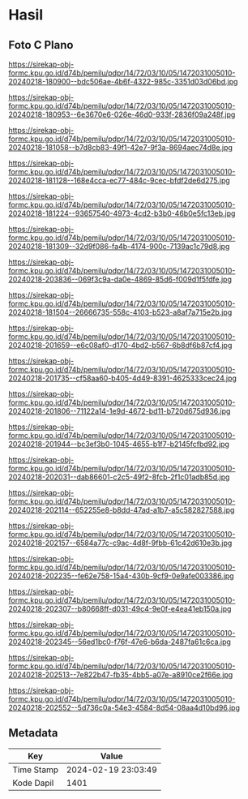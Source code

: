 # Hasil

## Foto C Plano

https://sirekap-obj-formc.kpu.go.id/d74b/pemilu/pdpr/14/72/03/10/05/1472031005010-20240218-180900--bdc506ae-4b6f-4322-985c-3351d03d06bd.jpg

https://sirekap-obj-formc.kpu.go.id/d74b/pemilu/pdpr/14/72/03/10/05/1472031005010-20240218-180953--6e3670e6-026e-46d0-933f-2836f09a248f.jpg

https://sirekap-obj-formc.kpu.go.id/d74b/pemilu/pdpr/14/72/03/10/05/1472031005010-20240218-181058--b7d8cb83-49f1-42e7-9f3a-8694aec74d8e.jpg

https://sirekap-obj-formc.kpu.go.id/d74b/pemilu/pdpr/14/72/03/10/05/1472031005010-20240218-181128--168e4cca-ec77-484c-9cec-bfdf2de6d275.jpg

https://sirekap-obj-formc.kpu.go.id/d74b/pemilu/pdpr/14/72/03/10/05/1472031005010-20240218-181224--93657540-4973-4cd2-b3b0-46b0e5fc13eb.jpg

https://sirekap-obj-formc.kpu.go.id/d74b/pemilu/pdpr/14/72/03/10/05/1472031005010-20240218-181309--32d9f086-fa4b-4174-900c-7139ac1c79d8.jpg

https://sirekap-obj-formc.kpu.go.id/d74b/pemilu/pdpr/14/72/03/10/05/1472031005010-20240218-203836--069f3c9a-da0e-4869-85d6-f009d1f5fdfe.jpg

https://sirekap-obj-formc.kpu.go.id/d74b/pemilu/pdpr/14/72/03/10/05/1472031005010-20240218-181504--26666735-558c-4103-b523-a8af7a715e2b.jpg

https://sirekap-obj-formc.kpu.go.id/d74b/pemilu/pdpr/14/72/03/10/05/1472031005010-20240218-201659--e6c08af0-d170-4bd2-b567-6b8df6b87cf4.jpg

https://sirekap-obj-formc.kpu.go.id/d74b/pemilu/pdpr/14/72/03/10/05/1472031005010-20240218-201735--cf58aa60-b405-4d49-8391-4625333cec24.jpg

https://sirekap-obj-formc.kpu.go.id/d74b/pemilu/pdpr/14/72/03/10/05/1472031005010-20240218-201806--71122a14-1e9d-4672-bd11-b720d675d936.jpg

https://sirekap-obj-formc.kpu.go.id/d74b/pemilu/pdpr/14/72/03/10/05/1472031005010-20240218-201944--bc3ef3b0-1045-4655-b1f7-b2145fcfbd92.jpg

https://sirekap-obj-formc.kpu.go.id/d74b/pemilu/pdpr/14/72/03/10/05/1472031005010-20240218-202031--dab86601-c2c5-49f2-8fcb-2f1c01adb85d.jpg

https://sirekap-obj-formc.kpu.go.id/d74b/pemilu/pdpr/14/72/03/10/05/1472031005010-20240218-202114--652255e8-b8dd-47ad-a1b7-a5c582827588.jpg

https://sirekap-obj-formc.kpu.go.id/d74b/pemilu/pdpr/14/72/03/10/05/1472031005010-20240218-202157--6584a77c-c9ac-4d8f-9fbb-61c42d610e3b.jpg

https://sirekap-obj-formc.kpu.go.id/d74b/pemilu/pdpr/14/72/03/10/05/1472031005010-20240218-202235--fe62e758-15a4-430b-9cf9-0e9afe003386.jpg

https://sirekap-obj-formc.kpu.go.id/d74b/pemilu/pdpr/14/72/03/10/05/1472031005010-20240218-202307--b80668ff-d031-49c4-9e0f-e4ea41eb150a.jpg

https://sirekap-obj-formc.kpu.go.id/d74b/pemilu/pdpr/14/72/03/10/05/1472031005010-20240218-202345--56ed1bc0-f76f-47e6-b6da-2487fa61c6ca.jpg

https://sirekap-obj-formc.kpu.go.id/d74b/pemilu/pdpr/14/72/03/10/05/1472031005010-20240218-202513--7e822b47-fb35-4bb5-a07e-a8910ce2f66e.jpg

https://sirekap-obj-formc.kpu.go.id/d74b/pemilu/pdpr/14/72/03/10/05/1472031005010-20240218-202552--5d736c0a-54e3-4584-8d54-08aa4d10bd96.jpg


## Metadata

| Key        | Value               |
| ---------- | ------------------- |
| Time Stamp | 2024-02-19 23:03:49 |
| Kode Dapil | 1401                |



